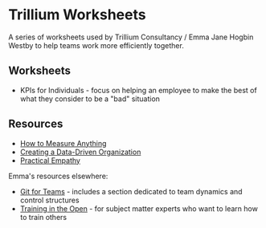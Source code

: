 # Trillium Worksheets

A series of worksheets used by Trillium Consultancy / Emma Jane Hogbin Westby to help teams work more efficiently together.

## Worksheets

- KPIs for Individuals - focus on helping an employee to make the best of what they consider to be a "bad" situation

## Resources

- [How to Measure Anything](http://www.howtomeasureanything.com/)
- [Creating a Data-Driven Organization](http://shop.oreilly.com/product/0636920035848.do)
- [Practical Empathy](http://rosenfeldmedia.com/books/practical-empathy/)

Emma's resources elsewhere:

- [Git for Teams](http://gitforteams.com) - includes a section dedicated to team dynamics and control structures
- [Training in the Open](http://trainingintheopen.com) - for subject matter experts who want to learn how to train others
